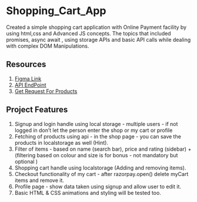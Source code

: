 # **Shopping_Cart_App**

Created a simple shopping cart application with Online Payment facility by using html,css and Advanced JS concepts. The topics that included promises, async await , using storage APIs and basic API calls while dealing with complex DOM Manipulations.


## Resources
1. [Figma Link](https://www.figma.com/file/0LzO7mD7G9JDYXbaOK8wuI/Shopping-Cart-Contest?node-id=0%3A1&t=YOclG9pB48jKYKMl-1)
2. [API EndPoint](https://fakestoreapi.com/)
3. [Get Request For Products](https://fakestoreapi.com/products)

## Project Features

1. Signup and login handle using local storage - multiple users - if not logged in don’t let the person enter the shop or my cart or profile
2. Fetching of products using api - in the shop page - you can save the products in localstorage as well (Hint).
3. Filter of items - based on name (search bar), price and rating (sidebar) + (filtering based on colour and size is for bonus - not mandatory but optional )
4. Shopping cart handle using localstorage (Adding and removing items).
5. Checkout functionality of my cart - after razorpay.open() delete myCart items and remove it.
6. Profile page - show data taken using signup and allow user to edit it.
7. Basic HTML & CSS animations and styling will be tested too.
